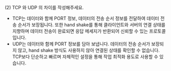
(2) TCP 와 UDP 의 차이를 작성해주세요.

- TCP는 데이터와 함께 PORT 정보, 데이터의 전송 순서 정보를 전달하여 데이터 전송 순서가 보장됩니다. 또한 hand shake를 통해 클라이언트와 서버의 연결 상태를 지향하며 데이터 전송이 완료되면 응답 메세지가 반환되어 신뢰할 수 있는 프로토콜입니다.
- UDP는 데이터와 함께 PORT 정보를 담아 보냅니다. 데이터의 전송 순서가 보장되지 않고, hand shake 방식도 사용하지 않아 연결된 상태를 확인할 수 없습니다. TCP보다 단순하고 빠르며 자체적인 설정을 통해 작업 최적화 용도로 사용할 수 있습니다.
